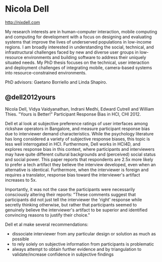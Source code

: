 Nicola Dell
===========

<http://nixdell.com>

My research interests are in human-computer interaction, mobile computing and
computing for development with a focus on designing and evaluating systems that
improve the lives of underserved populations in low-income regions. I am
broadly interested in understanding the social, technical, and infrastructural
challenges faced by new and diverse user groups in low-resource environments
and building software to address their uniquely situated needs. My PhD thesis
focuses on the technical, user interaction and deployment challenges of
integrating mobile, camera-based systems into resource-constrained
environments.

PhD advisors: Gaetano Borriello and Linda Shapiro.

@dell2012yours
--------------

Nicola Dell, Vidya Vaidyanathan, Indrani Medhi, Edward Cutrell and William
Thies. "Yours is Better!" Participant Response Bias in HCI, CHI 2012.

Dell et al look at subjective preference ratings of user interfaces among
rickshaw operators in Bangalore, and measure participant response bias due to
interviewer demand characteristics. While the psychology literature has long
considered a variety of subjective response biases, this topic is less well
interrogated in HCI. Furthermore, Dell works in HCI4D, and explores response
bias in this context, where participants and interviewers may have quite
different cultural backgrounds and (perceived) social status and social power.
This paper reports that respondents are 2.5x more likely to prefer a tech
artifact they believe the interview developed, even when an alternative is
identical. Furthermore, when the interviewer is foreign and requires a
translator, response bias toward the interviewer's artifact increases to 5x.

Importantly, it was not the case the participants were necessarily consciously
altering their reports: "These comments suggest that participants did not just
tell the interviewer the 'right' response while secretly thinking otherwise,
but rather that participants seemed to genuinely believe the interviewer's
artifact to be superior and identified convincing reasons to justify their
choice."

Dell et al make several recommendations:

- dissociate interviewer from any particular design or solution as much as
  possible
- to rely solely on subjective information from participants is problematic
- always attempt to obtain further evidence and by triangulation to
  validate/increase confidence in subjective findings
